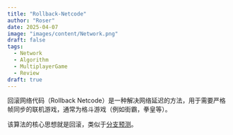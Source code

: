 ```yaml
---
title: "Rollback-Netcode"
author: "Roser"
date: 2025-04-07
image: "images/content/Network.png"
draft: false
tags:
  - Network
  - Algorithm
  - MultiplayerGame
  - Review
draft: true
---
```

回滚网络代码（Rollback Netcode）是一种解决网络延迟的方法，用于需要严格帧同步的联机游戏，通常为格斗游戏（例如街霸，拳皇等）。

该算法的核心思想就是回滚，类似于[分支预测](../../../Computer-Architecture/分支预测)。